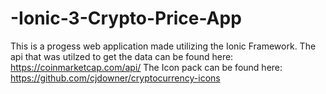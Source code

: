 # -Ionic-3-Crypto-Price-App
This is a progess web application made utilizing the Ionic Framework. 
The api that was utilzed to get the data can be found here: https://coinmarketcap.com/api/
The Icon pack can be found here: https://github.com/cjdowner/cryptocurrency-icons
